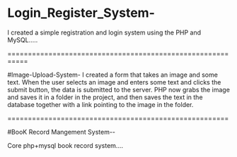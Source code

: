 # Login_Register_System-
 I created a simple registration and login system using the PHP and MySQL.....

===========================================================

#Image-Upload-System-
I created a form that takes an image and some text. When the user selects an image and enters some text and clicks the submit button, the data is submitted to the server. PHP now grabs the image and saves it in a folder in the project, and then saves the text in the database together with a link pointing to the image in the folder.

======================================================

#BooK Record Mangement System--

Core php+mysql book record system....
